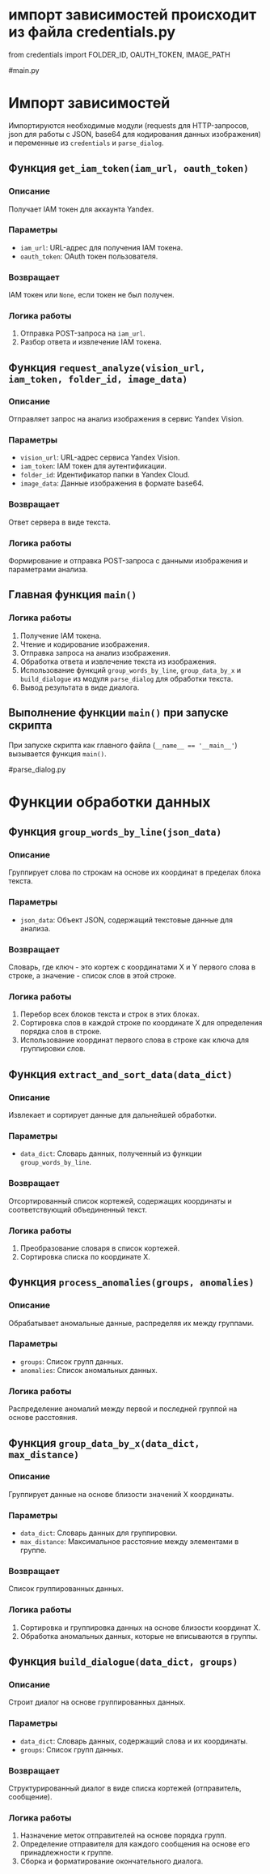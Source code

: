 # импорт зависимостей происходит из файла credentials.py

from credentials import FOLDER_ID, OAUTH_TOKEN, IMAGE_PATH

#main.py

# Импорт зависимостей

Импортируются необходимые модули (requests для HTTP-запросов, json для работы с JSON, base64 для кодирования данных изображения) и переменные из `credentials` и `parse_dialog`.

## Функция `get_iam_token(iam_url, oauth_token)`

### Описание
Получает IAM токен для аккаунта Yandex.

### Параметры
- `iam_url`: URL-адрес для получения IAM токена.
- `oauth_token`: OAuth токен пользователя.

### Возвращает
IAM токен или `None`, если токен не был получен.

### Логика работы
1. Отправка POST-запроса на `iam_url`.
2. Разбор ответа и извлечение IAM токена.

## Функция `request_analyze(vision_url, iam_token, folder_id, image_data)`

### Описание
Отправляет запрос на анализ изображения в сервис Yandex Vision.

### Параметры
- `vision_url`: URL-адрес сервиса Yandex Vision.
- `iam_token`: IAM токен для аутентификации.
- `folder_id`: Идентификатор папки в Yandex Cloud.
- `image_data`: Данные изображения в формате base64.

### Возвращает
Ответ сервера в виде текста.

### Логика работы
Формирование и отправка POST-запроса с данными изображения и параметрами анализа.

## Главная функция `main()`

### Логика работы
1. Получение IAM токена.
2. Чтение и кодирование изображения.
3. Отправка запроса на анализ изображения.
4. Обработка ответа и извлечение текста из изображения.
5. Использование функций `group_words_by_line`, `group_data_by_x` и `build_dialogue` из модуля `parse_dialog` для обработки текста.
6. Вывод результата в виде диалога.

## Выполнение функции `main()` при запуске скрипта

При запуске скрипта как главного файла (`__name__ == '__main__'`) вызывается функция `main()`.




#parse_dialog.py

# Функции обработки данных

## Функция `group_words_by_line(json_data)`

### Описание
Группирует слова по строкам на основе их координат в пределах блока текста.

### Параметры
- `json_data`: Объект JSON, содержащий текстовые данные для анализа.

### Возвращает
Словарь, где ключ - это кортеж с координатами X и Y первого слова в строке, а значение - список слов в этой строке.

### Логика работы
1. Перебор всех блоков текста и строк в этих блоках.
2. Сортировка слов в каждой строке по координате X для определения порядка слов в строке.
3. Использование координат первого слова в строке как ключа для группировки слов.

## Функция `extract_and_sort_data(data_dict)`

### Описание
Извлекает и сортирует данные для дальнейшей обработки.

### Параметры
- `data_dict`: Словарь данных, полученный из функции `group_words_by_line`.

### Возвращает
Отсортированный список кортежей, содержащих координаты и соответствующий объединенный текст.

### Логика работы
1. Преобразование словаря в список кортежей.
2. Сортировка списка по координате X.

## Функция `process_anomalies(groups, anomalies)`

### Описание
Обрабатывает аномальные данные, распределяя их между группами.

### Параметры
- `groups`: Список групп данных.
- `anomalies`: Список аномальных данных.

### Логика работы
Распределение аномалий между первой и последней группой на основе расстояния.

## Функция `group_data_by_x(data_dict, max_distance)`

### Описание
Группирует данные на основе близости значений X координаты.

### Параметры
- `data_dict`: Словарь данных для группировки.
- `max_distance`: Максимальное расстояние между элементами в группе.

### Возвращает
Список группированных данных.

### Логика работы
1. Сортировка и группировка данных на основе близости координат X.
2. Обработка аномальных данных, которые не вписываются в группы.

## Функция `build_dialogue(data_dict, groups)`

### Описание
Строит диалог на основе группированных данных.

### Параметры
- `data_dict`: Словарь данных, содержащий слова и их координаты.
- `groups`: Список групп данных.

### Возвращает
Структурированный диалог в виде списка кортежей (отправитель, сообщение).

### Логика работы
1. Назначение меток отправителей на основе порядка групп.
2. Определение отправителя для каждого сообщения на основе его принадлежности к группе.
3. Сборка и форматирование окончательного диалога.
